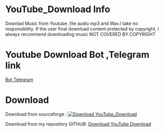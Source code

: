 # YouTube_Download Info 
Downlad Music from Youtube ,file audio  mp3 and  Wav.I take no responsibility. If the user final download content protected by copyright, I always recommend downloading music NOT COVERED BY COPYRIGHT
# Youtube Download Bot ,Telegram link
 [Bot Telegram ](https://t.me/RDAITA2_bot)

# Download 
Download from sourceforge : [![Download YouTube_Download](https://a.fsdn.com/con/app/sf-download-button)](https://sourceforge.net/projects/youtube-download/files/latest/download)

Download from my repository GITHUB: [Download YouTube Download](https://github.com/RedAnonymousITA/YouTube_Download/releases/download/v0.1/Youtube-DWN.Windows.zip)


